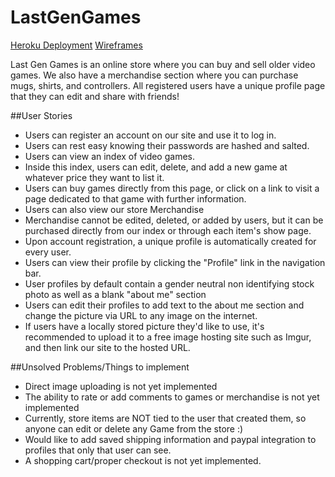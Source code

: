 # LastGenGames
[Heroku Deployment](https://lastgengames.herokuapp.com/)
[Wireframes](https://www.canva.com/design/DAEY9ek2GIg/sXQVgJSX8tsodRdbb1cglA/view?utm_content=DAEY9ek2GIg&utm_campaign=designshare&utm_medium=link&utm_source=sharebutton)

Last Gen Games is an online store where you can buy and sell older video games.  We also have a merchandise section where you can purchase mugs, shirts, and controllers.  All registered users have a unique profile page that they can edit and share with friends!

##User Stories
* Users can register an account on our site and use it to log in.
* Users can rest easy knowing their passwords are hashed and salted.
* Users can view an index of video games.
* Inside this index, users can edit, delete, and add a new game at whatever price they want to list it.
* Users can buy games directly from this page, or click on a link to visit a page dedicated to that game with further information.
* Users can also view our store Merchandise
* Merchandise cannot be edited, deleted, or added by users, but it can be purchased directly from our index or through each item's show page.
* Upon account registration, a unique profile is automatically created for every user.
* Users can view their profile by clicking the "Profile" link in the navigation bar.
* User profiles by default contain a gender neutral non identifying stock photo as well as a blank "about me" section
* Users can edit their profiles to add text to the about me section and change the picture via URL to any image on the internet.
* If users have a locally stored picture they'd like to use, it's recommended to upload it to a free image hosting site such as Imgur, and then link our site to the hosted URL.

##Unsolved Problems/Things to implement
* Direct image uploading is not yet implemented
* The ability to rate or add comments to games or merchandise is not yet implemented
* Currently, store items are NOT tied to the user that created them, so anyone can edit or delete any Game from the store :)
* Would like to add saved shipping information and paypal integration to profiles that only that user can see.
* A shopping cart/proper checkout is not yet implemented.